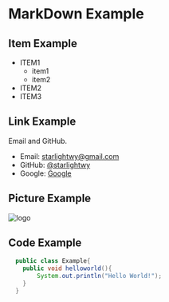 
# MarkDown Example
## Item Example

* ITEM1
    *  item1
    *  item2
* ITEM2
* ITEM3


## Link Example
Email and GitHub.

* Email: [starlightwy@gmail.com](starlightwy@gmail.com)
* GitHub: [@starlightwy](https://github.com/starlightwy)
* Google: [Google](http://www.google.com/)


## Picture Example
![logo](https://www.google.de/images/branding/googlelogo/2x/googlelogo_color_120x44dp.png)


## Code Example

```java
  public class Example{
    public void helloworld(){
        System.out.println("Hello World!");
    }
  }
```